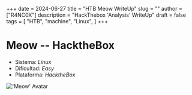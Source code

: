 +++
date = 2024-06-27
title = "HTB Meow WriteUp"
slug = ""
author = ["R4NC0X"]
description = "HackThebox 'Analysis' WriteUp"
draft = false
tags = [
    "HTB",
    "machine",
    "Linux",
]
+++

# Meow -- HacktheBox

- Sistema: _Linux_
- Dificultad: _Easy_
- Plataforma: _HacktheBox_

!['Meow' Avatar](/images/Meow.webp)
